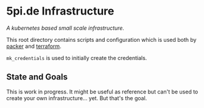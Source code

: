 # 5pi.de Infrastructure
*A kubernetes based small scale infrastructure.*

This root directory contains scripts and configuration which is used both by
[packer](/packer) and [terraform](/tf).

`mk_credentials` is used to initially create the credentials.

## State and Goals
This is work in progress. It might be useful as reference but can't be used to
create your own infrastructure... yet. But that's the goal.
